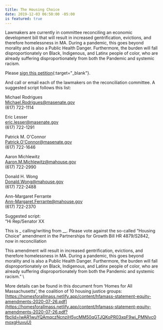 ```yaml
---
title: The Housing Choice
date: 2019-12-03 06:50:00 -05:00
is featured: true
---
```


Lawmakers are currently in committee reconciling an economic development bill that will result in increased gentrification, evictions, and therefore homelessness in MA. During a pandemic, this goes beyond morality and is also a Public Health Danger. Furthermore, the burden will fall disproportionately on Black, Indigenous, and Latinx people of color, who are already suffering disproportionately from both the Pandemic and systemic racism.

Please [sign this petition](https://www.change.org/p/massachusetts-state-senator-karen-spilka-no-new-eviction-machine-nix-it-or-fix-it){:target="_blank"}.

And call or email each of the lawmakers on the reconciliation committee. A suggested script follows this list:

Michael Rodrigues\
[Michael.Rodrigues@masenate.gov](mailto:Michael.Rodrigues@masenate.gov)\
\(617) 722-1114

Eric Lesser\
[eric.lesser@masenate.gov](mailto:eric.lesser@masenate.gov)\
\(617) 722-1291

Patrick M. O'Connor\
[Patrick.O'Connor@masenate.gov](mailto:Patrick.O'Connor@masenate.gov)\
\(617) 722-1646

Aaron Michlewitz \
[Aaron.M.Michlewitz@mahouse.gov](mailto:Aaron.M.Michlewitz@mahouse.gov)\
\(617) 722-2990

Donald H. Wong \
[Donald.Wong@mahouse.gov](mailto:Donald.Wong@mahouse.gov)\
\(617) 722-2488

Ann-Margaret Ferrante\
[Ann-Margaret.Ferrante@mahouse.gov](mailto:Ann-Margaret.Ferrante@mahouse.gov)\
\(617) 722-2370

Suggested script:\
“Hi Rep/Senator XX

This is _ calling/writing from __. Please vote against the so-called “Housing Choice” amendment in the Partnerships for Growth Bill HR 4879/S2842, now in reconciliation

This amendment will result in increased gentrification, evictions, and therefore homelessness in MA. During a pandemic, this goes beyond morality and is also a Public Health Danger. Furthermore, the burden will fall disproportionately on Black, Indigenous, and Latinx people of color, who are already suffering disproportionately from both the Pandemic and systemic racism.”  \\

More details can be found in this document from ‘Homes for All Massachusetts’, the coalition of 10 housing justice groups: \
[https://homesforallmass.netlify.app/content/hfamass-statement-equity-amendments-2020-07-26.pdf](https://homesforallmass.netlify.app/content/hfamass-statement-equity-amendments-2020-07-26.pdf?fbclid=IwAR1wuYQAmqczNcnziH5ycMM50qGTJQKoPR03xpF9wi_PMNlvc0moxgHuvuU)
